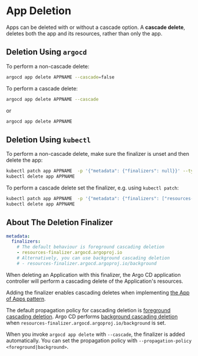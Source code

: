# App Deletion

Apps can be deleted with or without a cascade option. A **cascade delete**, deletes both the app and its resources, rather than only the app.

## Deletion Using `argocd`

To perform a non-cascade delete:

```bash
argocd app delete APPNAME --cascade=false
```

To perform a cascade delete:

```bash
argocd app delete APPNAME --cascade
```

or

```bash
argocd app delete APPNAME
```

## Deletion Using `kubectl`

To perform a non-cascade delete, make sure the finalizer is unset and then delete the app:

```bash
kubectl patch app APPNAME  -p '{"metadata": {"finalizers": null}}' --type merge
kubectl delete app APPNAME
```

To perform a cascade delete set the finalizer, e.g. using `kubectl patch`:

```bash
kubectl patch app APPNAME  -p '{"metadata": {"finalizers": ["resources-finalizer.argocd.argoproj.io"]}}' --type merge
kubectl delete app APPNAME
```

## About The Deletion Finalizer

```yaml
metadata:
  finalizers:
    # The default behaviour is foreground cascading deletion
    - resources-finalizer.argocd.argoproj.io
    # Alternatively, you can use background cascading deletion
    # - resources-finalizer.argocd.argoproj.io/background
```

When deleting an Application with this finalizer, the Argo CD application controller will perform a cascading delete of the Application's resources.

Adding the finalizer enables cascading deletes when implementing [the App of Apps pattern](../operator-manual/cluster-bootstrapping.md#cascading-deletion).

The default propagation policy for cascading deletion is [foreground cascading deletion](https://kubernetes.io/docs/concepts/architecture/garbage-collection/#foreground-deletion).
Argo CD performs [background cascading deletion](https://kubernetes.io/docs/concepts/architecture/garbage-collection/#background-deletion) when `resources-finalizer.argocd.argoproj.io/background` is set.

When you invoke `argocd app delete` with `--cascade`, the finalizer is added automatically.
You can set the propagation policy with `--propagation-policy <foreground|background>`.